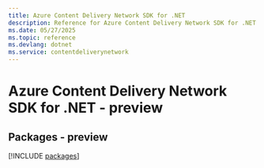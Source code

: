 ```yaml
---
title: Azure Content Delivery Network SDK for .NET
description: Reference for Azure Content Delivery Network SDK for .NET
ms.date: 05/27/2025
ms.topic: reference
ms.devlang: dotnet
ms.service: contentdeliverynetwork
---
```

# Azure Content Delivery Network SDK for .NET - preview
## Packages - preview
[!INCLUDE [packages](content-delivery-network-index.md)]